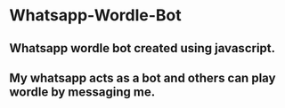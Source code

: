 # Whatsapp-Wordle-Bot

## Whatsapp wordle bot created using javascript.   
## My whatsapp acts as a bot and others can play wordle by messaging me.
